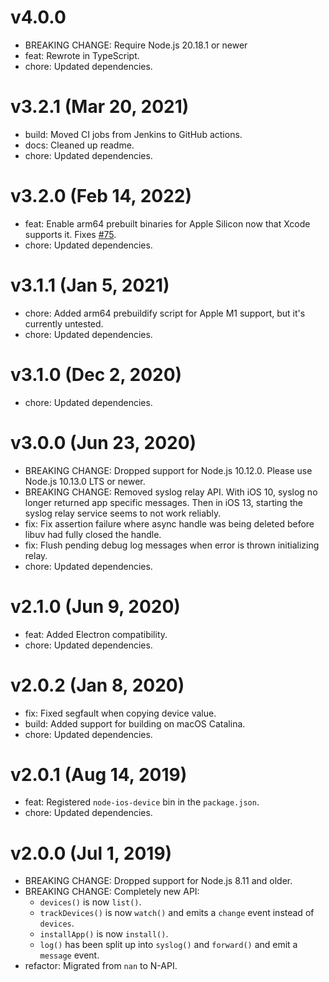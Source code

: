 # v4.0.0

 * BREAKING CHANGE: Require Node.js 20.18.1 or newer
 * feat: Rewrote in TypeScript.
 * chore: Updated dependencies. 

# v3.2.1 (Mar 20, 2021)

 * build: Moved CI jobs from Jenkins to GitHub actions.
 * docs: Cleaned up readme.
 * chore: Updated dependencies.

# v3.2.0 (Feb 14, 2022)

 * feat: Enable arm64 prebuilt binaries for Apple Silicon now that Xcode supports it. Fixes
   [#75](https://github.com/tidev/node-ios-device/issues/75).
 * chore: Updated dependencies.

# v3.1.1 (Jan 5, 2021)

 * chore: Added arm64 prebuildify script for Apple M1 support, but it's currently untested.
 * chore: Updated dependencies.

# v3.1.0 (Dec 2, 2020)

 * chore: Updated dependencies.

# v3.0.0 (Jun 23, 2020)

 * BREAKING CHANGE: Dropped support for Node.js 10.12.0. Please use Node.js 10.13.0 LTS or newer.
 * BREAKING CHANGE: Removed syslog relay API. With iOS 10, syslog no longer returned app specific
   messages. Then in iOS 13, starting the syslog relay service seems to not work reliably.
 * fix: Fix assertion failure where async handle was being deleted before libuv had fully closed
   the handle.
 * fix: Flush pending debug log messages when error is thrown initializing relay.
 * chore: Updated dependencies.

# v2.1.0 (Jun 9, 2020)

 * feat: Added Electron compatibility.
 * chore: Updated dependencies.

# v2.0.2 (Jan 8, 2020)

 * fix: Fixed segfault when copying device value.
 * build: Added support for building on macOS Catalina.
 * chore: Updated dependencies.

# v2.0.1 (Aug 14, 2019)

 * feat: Registered `node-ios-device` bin in the `package.json`.
 * chore: Updated dependencies.

# v2.0.0 (Jul 1, 2019)

 * BREAKING CHANGE: Dropped support for Node.js 8.11 and older.
 * BREAKING CHANGE: Completely new API:
   - `devices()` is now `list()`.
   - `trackDevices()` is now `watch()` and emits a `change` event instead of `devices`.
   - `installApp()` is now `install()`.
   - `log()` has been split up into `syslog()` and `forward()` and emit a `message` event.
 * refactor: Migrated from `nan` to N-API.

